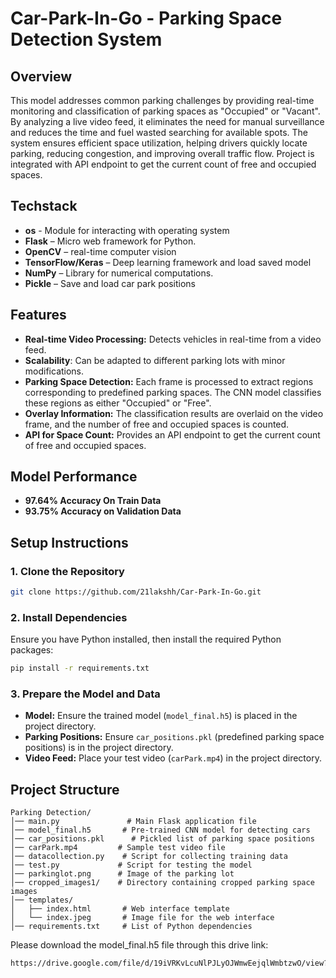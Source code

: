 # Car-Park-In-Go - Parking Space Detection System

## Overview
This model addresses common parking challenges by providing real-time monitoring and classification of parking spaces as "Occupied" or "Vacant". By analyzing a live video feed, it eliminates the need for manual surveillance and reduces the time and fuel wasted searching for available spots. The system ensures efficient space utilization, helping drivers quickly locate parking, reducing congestion, and improving overall traffic flow. Project is integrated with API endpoint to get the current count of free and occupied spaces.  


## Techstack
- **os** - Module for interacting with operating system  
- **Flask** – Micro web framework for Python.
- **OpenCV** – real-time computer vision
- **TensorFlow/Keras** – Deep learning framework and load saved model
- **NumPy** – Library for numerical computations.
- **Pickle** – Save and load car park positions  

## Features
- **Real-time Video Processing:** Detects vehicles in real-time from a video feed.
- **Scalability**: Can be adapted to different parking lots with minor modifications.
- **Parking Space Detection:** Each frame is processed to extract regions corresponding to predefined parking spaces. The CNN model classifies these regions as either "Occupied" or "Free".  
- **Overlay Information:** The classification results are overlaid on the video frame, and the number of free and occupied spaces is counted.  
- **API for Space Count:** Provides an API endpoint to get the current count of free and occupied spaces.

## Model Performance
- **97.64% Accuracy On Train Data**  
- **93.75% Accuracy on Validation Data** 

## Setup Instructions
### 1. Clone the Repository
```sh
git clone https://github.com/21lakshh/Car-Park-In-Go.git
```

### 2. Install Dependencies
Ensure you have Python installed, then install the required Python packages:
```sh
pip install -r requirements.txt
```

### 3. Prepare the Model and Data
- **Model:** Ensure the trained model (`model_final.h5`) is placed in the project directory.
- **Parking Positions:** Ensure `car_positions.pkl` (predefined parking space positions) is in the project directory.
- **Video Feed:** Place your test video (`carPark.mp4`) in the project directory.

## Project Structure
```
Parking Detection/
│── main.py               # Main Flask application file
│── model_final.h5       # Pre-trained CNN model for detecting cars
│── car_positions.pkl      # Pickled list of parking space positions
│── carPark.mp4         # Sample test video file
│── datacollection.py    # Script for collecting training data
│── test.py             # Script for testing the model
│── parkinglot.png      # Image of the parking lot
│── cropped_images1/    # Directory containing cropped parking space images
│── templates/
│   ├── index.html       # Web interface template
│   └── index.jpeg       # Image file for the web interface
│── requirements.txt     # List of Python dependencies
```
Please download the model_final.h5 file through this drive link: 
```sh
https://drive.google.com/file/d/19iVRKvLcuNlPJLyOJWmwEejqlWmbtzwO/view?usp=sharing
```
